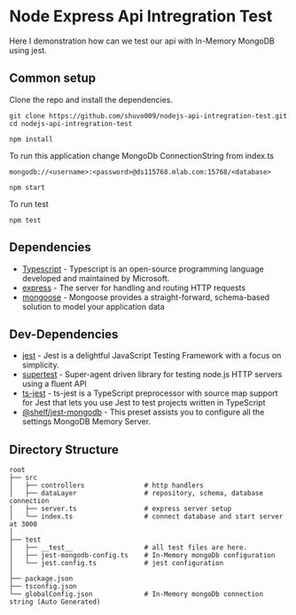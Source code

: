 # Node Express Api Intregration Test
Here I demonstration how can we test our api with In-Memory MongoDB using jest.
## Common setup
Clone the repo and install the dependencies.
```
git clone https://github.com/shuvo009/nodejs-api-intregration-test.git
cd nodejs-api-intregration-test
```
```
npm install
```
To run this application
change MongoDb ConnectionString from index.ts
```
mongodb://<username>:<password>@ds115768.mlab.com:15768/<database>

```
```
npm start
```
To run test
```
npm test
```
## Dependencies
* [Typescript](https://www.typescriptlang.org) - Typescript is an open-source programming language developed and maintained by Microsoft.
* [express](https://expressjs.com/) - The server for handling and routing HTTP requests
* [mongoose](https://mongoosejs.com/) - Mongoose provides a straight-forward, schema-based solution to model your application data

## Dev-Dependencies
* [jest](https://jestjs.io/) - Jest is a delightful JavaScript Testing Framework with a focus on simplicity.
* [supertest](https://github.com/visionmedia/supertest) - Super-agent driven library for testing node.js HTTP servers using a fluent API
* [ts-jest](https://github.com/kulshekhar/ts-jest) - ts-jest is a TypeScript preprocessor with source map support for Jest that lets you use Jest to test projects written in TypeScript
* [@shelf/jest-mongodb](https://www.npmjs.com/package/@shelf/jest-mongodb) -  This preset assists you to configure all the settings MongoDB Memory Server.

## Directory Structure

```
root
├── src
│   ├── controllers               # http handlers
│   ├── dataLayer                 # repository, schema, database connection
│   ├── server.ts                 # express server setup
│   └── index.ts                  # connect database and start server at 3000
│ 
├── test
│   ├── __test__                  # all test files are here.
│   ├── jest-mongodb-config.ts    # In-Memory mongoDb configuration
│   └── jest.config.ts            # jest configuration
│
├── package.json
├── tsconfig.json
└── globalConfig.json             # In-Memory mongoDb connection string (Auto Generated)                
 
```
